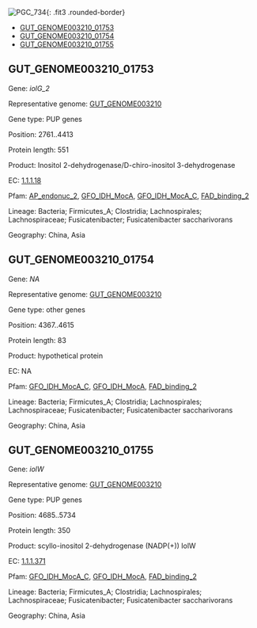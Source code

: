 ![PGC_734](../static/images/Clusters_figure/PGC_734.jpg){: .fit3 .rounded-border}

<ul id="myTab" class="nav nav-tabs">
  <li class="active">
        <a href="#tab1" data-toggle="tab">GUT_GENOME003210_01753</a>
  </li>
<li><a href="#tab2" data-toggle="tab">GUT_GENOME003210_01754</a></li>
<li><a href="#tab3" data-toggle="tab">GUT_GENOME003210_01755</a></li>
</ul>

<div id="myTabContent" class="tab-content">
  <div class="tab-pane fade in active" id="tab1">

<h2 id="GUT_GENOME003210_01753">GUT_GENOME003210_01753</h2>
<p>Gene: <em>iolG_2</em>
<p>Representative genome: <a href="https://www.ebi.ac.uk/metagenomics/genomes/MGYG-HGUT-00251">GUT_GENOME003210</a></p>
<p>Gene type: PUP genes</p>
<p>Position: 2761..4413</p>
<p>Protein length: 551</p>
<p>Product: Inositol 2-dehydrogenase/D-chiro-inositol 3-dehydrogenase</p>
<p>EC: <a href="https://www.brenda-enzymes.org/enzyme.php?ecno=1.1.1.18">1.1.1.18</a></p>
<p>Pfam: <a href="http://pfam.xfam.org/family/AP_endonuc_2">AP_endonuc_2</a>, <a href="http://pfam.xfam.org/family/GFO_IDH_MocA">GFO_IDH_MocA</a>, <a href="http://pfam.xfam.org/family/GFO_IDH_MocA_C">GFO_IDH_MocA_C</a>, <a href="http://pfam.xfam.org/family/FAD_binding_2">FAD_binding_2</a></p>
<p>Lineage: Bacteria; Firmicutes_A; Clostridia; Lachnospirales; Lachnospiraceae; Fusicatenibacter; Fusicatenibacter saccharivorans</p>
<p>Geography: China, Asia</p>
  </div>

  <div class="tab-pane fade" id="tab2">

<h2 id="GUT_GENOME003210_01754">GUT_GENOME003210_01754</h2>
<p>Gene: <em>NA</em></p>
<p>Representative genome: <a href="https://www.ebi.ac.uk/metagenomics/genomes/MGYG-HGUT-00251">GUT_GENOME003210</a></p>
<p>Gene type: other genes</p>
<p>Position: 4367..4615</p>
<p>Protein length: 83</p>
<p>Product: hypothetical protein</p>
<p>EC: NA</p>
<p>Pfam: <a href="http://pfam.xfam.org/family/GFO_IDH_MocA_C">GFO_IDH_MocA_C</a>, <a href="http://pfam.xfam.org/family/GFO_IDH_MocA">GFO_IDH_MocA</a>, <a href="http://pfam.xfam.org/family/FAD_binding_2">FAD_binding_2</a></p>
<p>Lineage: Bacteria; Firmicutes_A; Clostridia; Lachnospirales; Lachnospiraceae; Fusicatenibacter; Fusicatenibacter saccharivorans</p>
<p>Geography: China, Asia</p>

  </div>
  <div class="tab-pane fade" id="tab3">

<h2 id="GUT_GENOME003210_01755">GUT_GENOME003210_01755</h2>
<p>Gene: <em>iolW</em></p>
<p>Representative genome: <a href="https://www.ebi.ac.uk/metagenomics/genomes/MGYG-HGUT-00251">GUT_GENOME003210</a></p>
<p>Gene type: PUP genes</p>
<p>Position: 4685..5734</p>
<p>Protein length: 350</p>
<p>Product: scyllo-inositol 2-dehydrogenase (NADP(+)) IolW</p>
<p>EC: <a href="https://www.brenda-enzymes.org/enzyme.php?ecno=1.1.1.371">1.1.1.371</a></p>
<p>Pfam: <a href="http://pfam.xfam.org/family/GFO_IDH_MocA_C">GFO_IDH_MocA_C</a>, <a href="http://pfam.xfam.org/family/GFO_IDH_MocA">GFO_IDH_MocA</a>, <a href="http://pfam.xfam.org/family/FAD_binding_2">FAD_binding_2</a></p>
<p>Lineage: Bacteria; Firmicutes_A; Clostridia; Lachnospirales; Lachnospiraceae; Fusicatenibacter; Fusicatenibacter saccharivorans</p>
<p>Geography: China, Asia</p>

  </div>
</div>
